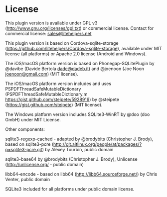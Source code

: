 # License

This plugin version is available under GPL v3 (http://www.gnu.org/licenses/gpl.txt) or commercial license. Contact for commercial license: sales@litehelpers.net

This plugin version is based on Cordova-sqlite-storage (https://github.com/litehelpers/Cordova-sqlite-storage), available under MIT license (all platforms) or Apache 2.0 license (Android and Windows).

The iOS/macOS platform version is based on Phonegap-SQLitePlugin by @davibe (Davide Bertola <dade@dadeb.it>) and @joenoon (Joe Noon <joenoon@gmail.com>) (MIT license).

The iOS/macOS platform version includes and uses PSPDFThreadSafeMutableDictionary (PSPDFThreadSafeMutableDictionary.m <https://gist.github.com/steipete/5928916>) by @steipete (<https://gist.github.com/steipete>) (MIT license).

The Windows platform version includes SQLite3-WinRT by @doo (doo GmbH) under MIT License.

Other components:

sqlite3-regexp-cached - adapted by @brodybits (Christopher J. Brody), based on sqlite3-pcre (http://git.altlinux.org/people/at/packages/?p=sqlite3-pcre.git) by Alexey Tourbin, public domain

sqlite3-base64 by @brodybits (Christopher J. Brody), Unlicense (http://unlicense.org/ - public domain)

libb64-encode - based on libb64 (http://libb64.sourceforge.net/) by Chris Venter, public domain

SQLite3 included for all platforms under public domain license.
